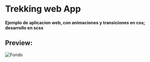 # Trekking web App

#### Ejemplo de aplicacion web, con animaciones y transiciones en css; desarrollo en scss

## Preview: 

![Fondo](https://user-images.githubusercontent.com/60223915/83200740-009d1800-a112-11ea-8bc7-1d32366c304a.png)




